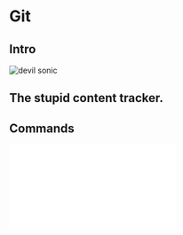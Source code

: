 # Git

## Intro

![devil sonic](https://media.giphy.com/media/v1.Y2lkPTc5MGI3NjExaTRidzB2djZ6MzBxa2c1cDEwZnlhbmU4b2RydTVhczcyemp1M2FpdCZlcD12MV9naWZzX3NlYXJjaCZjdD1n/aTPT4krIPWgJW/giphy.gif)

## The stupid content tracker.

## Commands

![git Manual page](file:///C:/Program%20Files/Git/mingw64/share/doc/git-doc/git.html)